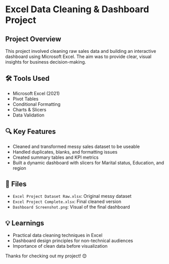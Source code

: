 # Excel Data Cleaning & Dashboard Project

## Project Overview
This project involved cleaning raw sales data and building an interactive dashboard using Microsoft Excel. The aim was to provide clear, visual insights for business decision-making.

## 🛠️ Tools Used
- Microsoft Excel (2021)
- Pivot Tables
- Conditional Formatting
- Charts & Slicers
- Data Validation

## 🔍 Key Features
- Cleaned and transformed messy sales dataset to be useable
- Handled duplicates, blanks, and formatting issues
- Created summary tables and KPI metrics
- Built a dynamic dashboard with slicers for Marital status, Education, and region

## 📁 Files
- `Excel Project Dataset Raw.xlsx`: Original messy dataset
- `Excel Project Complete.xlsx`: Final cleaned version
- `Dashboard Screenshot.png`: Visual of the final dashboard

## 💡 Learnings
- Practical data cleaning techniques in Excel
- Dashboard design principles for non-technical audiences
- Importance of clean data before visualization


Thanks for checking out my project! 😊

